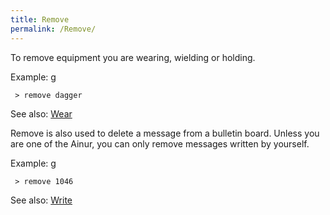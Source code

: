 ```yaml
---
title: Remove
permalink: /Remove/
---
```


To remove equipment you are wearing, wielding or holding.

Example: <nowiki>g

` > remove dagger`

</pre>

See also: [Wear](Wear "wikilink")

Remove is also used to delete a message from a bulletin board. Unless
you are one of the Ainur, you can only remove messages written by
yourself.

Example: <nowiki>g

` > remove 1046`

</pre>

See also: [Write](Write "wikilink")